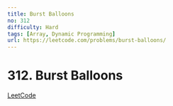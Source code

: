 ```yaml
---
title: Burst Balloons
no: 312
difficulty: Hard
tags: [Array, Dynamic Programming]
url: https://leetcode.com/problems/burst-balloons/
---
```


# 312. Burst Balloons

[LeetCode](https://leetcode.com/problems/burst-balloons/)


